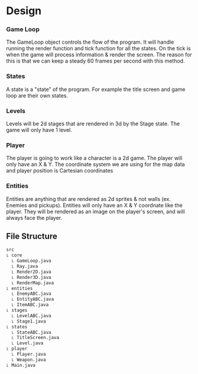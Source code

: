 # Design
### Game Loop
The GameLoop object controls the flow of the program. It will handle running the render function and tick function for all the states. On the tick is when the game will process information & render the screen. The reason for this is that we can keep a steady 60 frames per second with this method.

### States
A state is a "state" of the program. For example the title screen and game loop are their own states.

### Levels
Levels will be 2d stages that are rendered in 3d by the Stage state. The game will only have 1 level.

### Player
The player is going to work like a character is a 2d game. The player will only have an X & Y. The coordinate system we are using for the map data and player position is Cartesian coordinates

### Entities
Entities are anything that are rendered as 2d sprites & not walls (ex. Enemies and pickups). Entities will only have an X & Y coordnate like the player. They will be rendered as an image on the player's screen, and will always face the player.

## File Structure

```python
src
꜖ core
  ꜖ GameLoop.java
  ꜖ Ray.java
  ꜖ Render2D.java
  ꜖ Render3D.java
  ꜖ RenderMap.java
꜖ entities
  ꜖ EnemyABC.java
  ꜖ EntityABC.java
  ꜖ ItemABC.java
꜖ stages
  ꜖ LevelABC.java
  ꜖ Stage1.java
꜖ states
  ꜖ StateABC.java
  ꜖ TitleScreen.java
  ꜖ Level.java
꜖ player
  ꜖ Player.java
  ꜖ Weapon.java
꜖ Main.java
```
